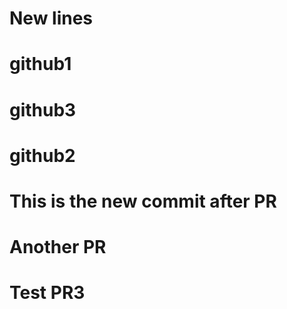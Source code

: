 # New lines
# github1
# github3



# github2

# This is the new commit after PR




# Another PR
# Test PR3
